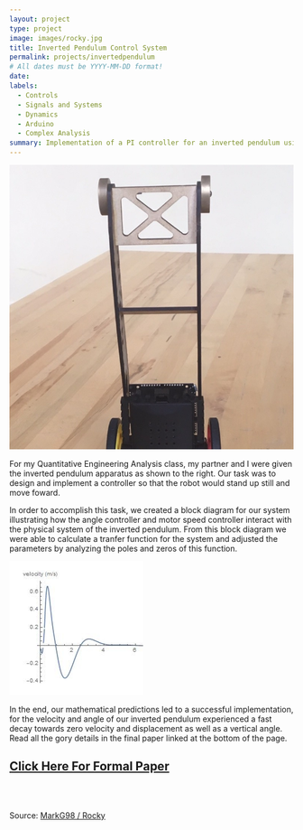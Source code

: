 ```yaml
---
layout: project
type: project
image: images/rocky.jpg
title: Inverted Pendulum Control System
permalink: projects/invertedpendulum
# All dates must be YYYY-MM-DD format!
date:
labels:
  - Controls
  - Signals and Systems
  - Dynamics
  - Arduino
  - Complex Analysis
summary: Implementation of a PI controller for an inverted pendulum using Arduino.
---
```



<img class="ui medium right floated rounded image" src="../images/rocky.jpg">

For my Quantitative Engineering Analysis class, my partner and I were given the inverted pendulum apparatus as shown to the right. Our task was to design and implement a controller so that the robot would stand up still and move foward.

In order to accomplish this task, we created a block diagram for our system illustrating how the angle controller and motor speed controller interact with the physical system of the inverted pendulum. From this block diagram we were able to calculate a tranfer function for the system and adjusted the parameters by analyzing the poles and zeros of this function.


<img class="ui medium middle floated image" src="../images/velocity.jpg">

In the end, our mathematical predictions led to a successful implementation, for the velocity and angle of our inverted pendulum experienced a fast decay towards zero velocity and displacement as well as a vertical angle. Read all the gory details in the final paper linked at the bottom of the page.


## [Click Here For Formal Paper](https://github.com/MarkG98/Rocky/blob/master/paper.pdf)

<br />
<br />


Source: <a href="https://github.com/MarkG98/Rocky"><i class="large github icon"></i>MarkG98 / Rocky</a>

<br />
<br />
<br />
<br />


<div class="ui embed left float" data-source="youtube" data-id="8NEHefY7nq4"></div>
<br />
<div class="ui embed right float" data-source="youtube" data-id="Bw5P65t4VOY"></div>






